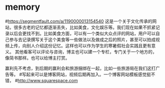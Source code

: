 # memory
#https://segmentfault.com/a/1190000013154540
这是一个关于文化传承的网站，很多古老的记忆都逐渐丢失，比如美食，文化娱乐等。我们现在如果不抓紧记录以后会更找不到。比如美食方面，可以有一个类似大众点评的网站，用户可以自己参与去记录撰写关于这个美食等一些做法以及做成之后的照片，甚至可以拍成视频上传，向别人介绍这份记忆。这样也可以作为学生的寒暑假社会实践且更有意义。
其他看客可以评论与咨询，博主也可以建一个专栏，专门关于一个地方的，像简书那样。也可以给博主打赏。

赢利先不考虑，到后期的赢利会和旅游捆绑在一起，比如一些旅游局在我们这打广告等。
#写起来可以是博客网站，视频后期再加入。一个博客网站模板感觉挺不错，
#http://www.squarespace.com
